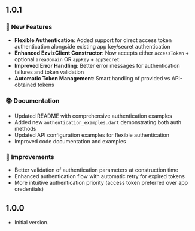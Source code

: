 ## 1.0.1

### 🚀 New Features
- **Flexible Authentication**: Added support for direct access token authentication alongside existing app key/secret authentication
- **Enhanced EzvizClient Constructor**: Now accepts either `accessToken` + optional `areaDomain` OR `appKey` + `appSecret`
- **Improved Error Handling**: Better error messages for authentication failures and token validation
- **Automatic Token Management**: Smart handling of provided vs API-obtained tokens

### 📚 Documentation
- Updated README with comprehensive authentication examples
- Added new `authentication_examples.dart` demonstrating both auth methods
- Updated API configuration examples for flexible authentication
- Improved code documentation and examples

### 🔧 Improvements
- Better validation of authentication parameters at construction time
- Enhanced authentication flow with automatic retry for expired tokens
- More intuitive authentication priority (access token preferred over app credentials)

## 1.0.0

- Initial version.
